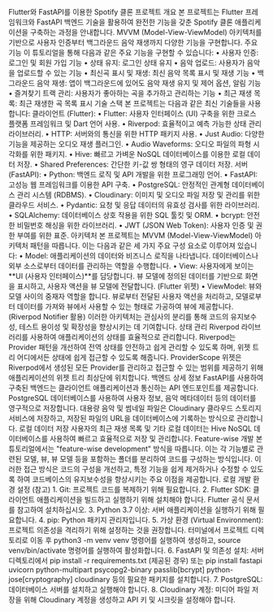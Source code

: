 Flutter와 FastAPI를 이용한 Spotify 클론
프로젝트 개요
본 프로젝트는 Flutter 프레임워크와 FastAPI 백엔드 기술을 활용하여 완전한 기능을 갖춘 Spotify 클론 애플리케이션을 구축하는 과정을 안내합니다. MVVM (Model-View-ViewModel) 아키텍처를 기반으로 사용자 인증부터 백그라운드 음악 재생까지 다양한 기능을 구현합니다.
주요 기능
이 튜토리얼을 통해 다음과 같은 주요 기능을 구현할 수 있습니다:
•
사용자 인증: 로그인 및 회원 가입 기능
•
상태 유지: 로그인 상태 유지
•
음악 업로드: 사용자가 음악을 업로드할 수 있는 기능
•
최신곡 표시 및 재생: 최신 음악 목록 표시 및 재생 기능
•
백그라운드 음악 재생: 앱이 백그라운드에 있어도 음악 재생 유지 및 제어 옵션, 알림 기능
•
즐겨찾기 트랙 관리: 사용자가 좋아하는 곡을 추가하고 관리하는 기능
•
최근 재생 목록: 최근 재생한 곡 목록 표시
기술 스택
본 프로젝트는 다음과 같은 최신 기술들을 사용합니다:
클라이언트 (Flutter):
•
Flutter: 사용자 인터페이스 (UI) 구축을 위한 크로스 플랫폼 프레임워크 및 Dart 언어 사용.
•
Riverpod: 효율적이고 예측 가능한 상태 관리 라이브러리.
•
HTTP: 서버와의 통신을 위한 HTTP 패키지 사용.
•
Just Audio: 다양한 기능을 제공하는 오디오 재생 플러그인.
•
Audio Waveforms: 오디오 파일의 파형 시각화를 위한 패키지.
•
Hive: 빠르고 가벼운 NoSQL 데이터베이스를 이용한 로컬 데이터 저장.
•
Shared Preferences: 간단한 키-값 쌍 형태의 영구 데이터 저장.
서버 (FastAPI):
•
Python: 백엔드 로직 및 API 개발을 위한 프로그래밍 언어.
•
FastAPI: 고성능 웹 프레임워크를 이용한 API 구축.
•
PostgreSQL: 안정적인 관계형 데이터베이스 관리 시스템 (RDBMS).
•
Cloudinary: 이미지 및 오디오 파일 저장 및 관리를 위한 클라우드 서비스.
•
Pydantic: 요청 및 응답 데이터의 유효성 검사를 위한 라이브러리.
•
SQLAlchemy: 데이터베이스 상호 작용을 위한 SQL 툴킷 및 ORM.
•
bcrypt: 안전한 비밀번호 해싱을 위한 라이브러리.
•
JWT (JSON Web Token): 사용자 인증 및 권한 부여를 위한 표준.
아키텍처
본 프로젝트는 MVVM (Model-View-ViewModel) 아키텍처 패턴을 따릅니다. 이는 다음과 같은 세 가지 주요 구성 요소로 이루어져 있습니다:
•
Model: 애플리케이션의 데이터와 비즈니스 로직을 나타냅니다. 데이터베이스나 외부 소스로부터 데이터를 관리하는 역할을 수행합니다.
•
View: 사용자에게 보이는 **UI (사용자 인터페이스)**를 담당합니다. 뷰 모델에 정의된 데이터를 기반으로 화면을 표시하고, 사용자 액션을 뷰 모델에 전달합니다. (Flutter 위젯)
•
ViewModel: 뷰와 모델 사이의 중재자 역할을 합니다. 뷰로부터 전달된 사용자 액션을 처리하고, 모델로부터 데이터를 가져와 뷰에서 사용할 수 있는 형태로 가공하여 뷰에 제공합니다. (Riverpod Notifier 활용)
이러한 아키텍처는 관심사의 분리를 통해 코드의 유지보수성, 테스트 용이성 및 확장성을 향상시키는 데 기여합니다.
상태 관리
Riverpod 라이브러리를 사용하여 애플리케이션의 상태를 효율적으로 관리합니다. Riverpod는 Provider 패턴을 개선하여 전역 상태를 안전하고 쉽게 관리할 수 있도록 하며, 위젯 트리 어디에서든 상태에 쉽게 접근할 수 있도록 해줍니다. ProviderScope 위젯은 Riverpod에서 생성된 모든 Provider를 관리하고 접근할 수 있는 범위를 제공하기 위해 애플리케이션의 위젯 트리 최상단에 위치합니다.
백엔드 상세 정보
FastAPI를 사용하여 구축된 백엔드는 클라이언트 애플리케이션과 통신하는 API 엔드포인트를 제공합니다. PostgreSQL 데이터베이스를 사용하여 사용자 정보, 음악 메타데이터 등의 데이터를 영구적으로 저장합니다. 대용량 음악 및 썸네일 파일은 Cloudinary 클라우드 스토리지 서비스에 저장하고, 저장된 파일의 URL을 데이터베이스에 기록하는 방식으로 관리합니다.
로컬 데이터 저장
사용자의 최근 재생 목록 및 기타 로컬 데이터는 Hive NoSQL 데이터베이스를 사용하여 빠르고 효율적으로 저장 및 관리합니다.
Feature-wise 개발
본 튜토리얼에서는 "feature-wise development" 방식을 따릅니다. 이는 각 기능별로 관련된 모델, 뷰, 뷰 모델 등을 포함하는 폴더를 분리하여 코드를 구성하는 방식입니다. 이러한 접근 방식은 코드의 구성을 개선하고, 특정 기능을 쉽게 제거하거나 수정할 수 있도록 하여 코드베이스의 유지보수성을 향상시키는 주요 이점을 제공합니다.
로컬 개발 환경 설정 (참고)
1.
Git: 프로젝트 코드를 복제하기 위해 필요합니다.
2.
Flutter SDK: 클라이언트 애플리케이션을 빌드하고 실행하기 위해 설치해야 합니다. Flutter 공식 문서를 참고하여 설치하십시오.
3.
Python 3.7 이상: 서버 애플리케이션을 실행하기 위해 필요합니다.
4.
pip: Python 패키지 관리자입니다.
5.
가상 환경 (Virtual Environment): 프로젝트 의존성을 격리하기 위해 설정하는 것을 권장합니다. 터미널에서 프로젝트 디렉토리로 이동 후 python3 -m venv venv 명령어를 실행하여 생성하고, source venv/bin/activate 명령어를 실행하여 활성화합니다.
6.
FastAPI 및 의존성 설치: 서버 디렉토리에서 pip install -r requirements.txt (제공된 경우) 또는 pip install fastapi uvicorn python-multipart psycopg2-binary passlib[bcrypt] python-jose[cryptography] cloudinary 등의 필요한 패키지를 설치합니다.
7.
PostgreSQL: 데이터베이스 서버를 설치하고 실행해야 합니다.
8.
Cloudinary 계정: 미디어 파일 저장을 위해 Cloudinary 계정을 생성하고 API 키 및 시크릿을 설정해야 합니다.
